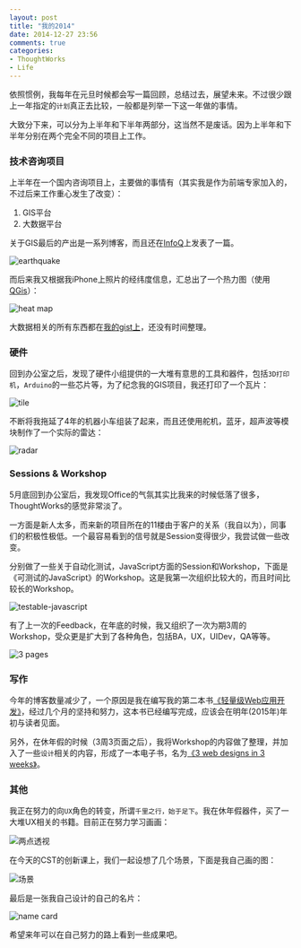 ```yaml
---
layout: post
title: "我的2014"
date: 2014-12-27 23:56
comments: true
categories: 
- ThoughtWorks
- Life
---
```

依照惯例，我每年在元旦时候都会写一篇回顾，总结过去，展望未来。不过很少跟上一年指定的`计划`真正去比较，一般都是列举一下这一年做的事情。

大致分下来，可以分为上半年和下半年两部分，这当然不是废话。因为上半年和下半年分别在两个完全不同的项目上工作。

### 技术咨询项目
上半年在一个国内咨询项目上，主要做的事情有（其实我是作为前端专家加入的，不过后来工作重心发生了改变）：

1.	GIS平台
2.	大数据平台

关于GIS最后的产出是一系列博客，而且还在[InfoQ](http://www.infoq.com/cn/articles/visualization-of-the-global-seismic-system)上发表了一篇。

![earthquake](/images/2014/04/openlayers-earthquake-resized.png)

而后来我又根据我iPhone上照片的经纬度信息，汇总出了一个热力图（使用[QGis](http://qgis.org/en/site/)）：

![heat map](/images/2014/12/places-resized.png)

大数据相关的所有东西都在[我的gist上](https://gist.github.com/abruzzi)，还没有时间整理。

### 硬件

回到办公室之后，发现了硬件小组提供的一大堆有意思的工具和器件，包括`3D打印机`，`Arduino`的一些芯片等，为了纪念我的GIS项目，我还打印了一个瓦片：

![tile](/images/2014/12/tile-resized.png)

不断将我拖延了4年的机器小车组装了起来，而且还使用舵机，蓝牙，超声波等模块制作了一个实际的雷达：

![radar](/images/2014/12/radar-resized.png)

### Sessions & Workshop
5月底回到办公室后，我发现Office的气氛其实比我来的时候低落了很多，ThoughtWorks的感觉非常淡了。

一方面是新人太多，而来新的项目所在的11楼由于客户的关系（我自以为），同事们的积极性极低。一个最容易看到的信号就是Session变得很少，我尝试做一些改变。

分别做了一些关于自动化测试，JavaScript方面的Session和Workshop，下面是《可测试的JavaScript》的Workshop。这是我第一次组织比较大的，而且时间比较长的Workshop。

![testable-javascript](/images/2014/12/testable-javascript-resized.png)

有了上一次的Feedback，在年底的时候，我又组织了一次为期3周的Workshop，受众更是扩大到了各种角色，包括BA，UX，UIDev，QA等等。

![3 pages](/images/2014/12/3-pages-resized.png)

### 写作

今年的博客数量减少了，一个原因是我在编写我的第二本书[《轻量级Web应用开发》](http://icodeit.org/lwweb/)，经过几个月的坚持和努力，这本书已经编写完成，应该会在明年(2015年)年初与读者见面。

另外，在休年假的时候（3周3页面之后），我将Workshop的内容做了整理，并加入了一些`设计`相关的内容，形成了一本电子书，名为[《3 web designs in 3 weeks》](juntao.gitbooks.io/3-web-designs-in-3-weeks/)。


### 其他

我正在努力的向`UX`角色的转变，所谓`千里之行，始于足下`。我在休年假器件，买了一大堆UX相关的书籍。目前正在努力学习画画：

![两点透视](/images/2014/12/drawing-resized.png)

在今天的CST的创新课上，我们一起设想了几个场景，下面是我自己画的图：

![场景](/images/2014/12/scenario-resized.png)

最后是一张我自己设计的自己的名片：

![name card](/images/2014/12/my-card-resized.png)

希望来年可以在自己努力的路上看到一些成果吧。

